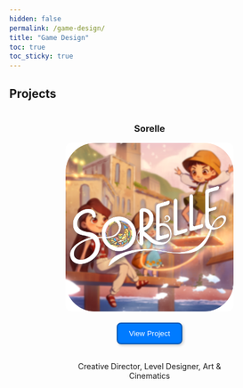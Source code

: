 ```yaml
---
hidden: false
permalink: /game-design/
title: "Game Design"
toc: true
toc_sticky: true
---
```


## Projects

<div style="display: flex; flex-wrap: wrap; gap: 20px; justify-content: center; ">
  <div style="width: 60%; text-align: center;">
    <h3>Sorelle</h3>
    <a href="/projects/Sorelle/">
      <img src="/assets/images/Sorelle_Thumbnail.png" alt="Sorelle" style="width: 100%; border-radius: 10px;">
      <br><br>
      <button style="
        background: #007bff; 
        color: white; 
        padding: 10px 20px; 
        border: 2px solid #0056b3; 
        border-radius: 8px; /* Soft rounded corners */
        box-shadow: 2px 2px 5px rgba(0, 0, 0, 0.2); /* Light shadow for depth */
        cursor: pointer;
      ">
        View Project
      </button>
    </a>
    <br><br>
    <p>Creative Director, Level Designer, Art & Cinematics</p>
  </div>
</div>
